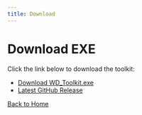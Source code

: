 ```yaml
---
title: Download
---
```


# Download EXE

Click the link below to download the toolkit:

- [Download WD_Toolkit.exe](https://github.com/WD-BYPASS/WD_BYPASS/releases/latest/download/WD_Toolkit.exe)
- [Latest GitHub Release](https://github.com/WD-BYPASS/WD_BYPASS/releases/latest)

[Back to Home](/)

